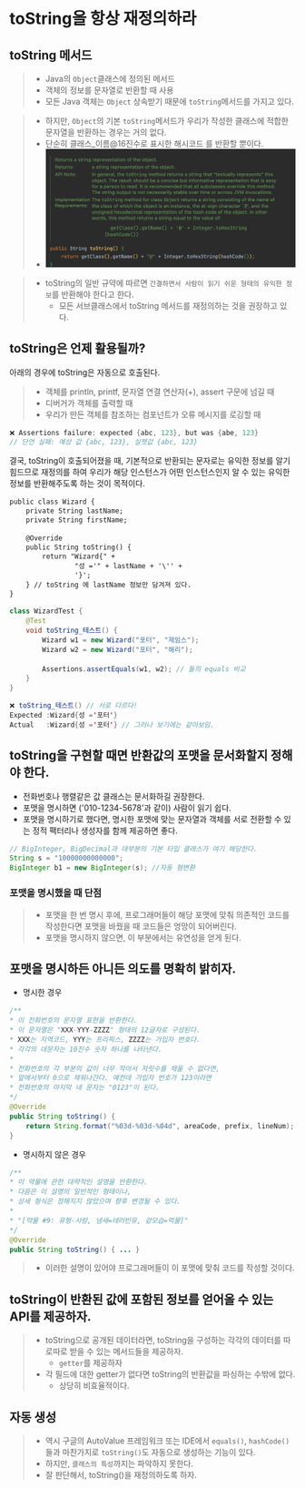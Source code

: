 # toString을 항상 재정의하라

## toString 메서드
> - Java의 `Object`클래스에 정의된 메서드
> - 객체의 정보를 문자열로 반환할 때 사용
> - 모든 Java 객체는 `Object` 상속받기 때문에 `toString`메서드를 가지고 있다.

> - 하지만, `Object`의 기본 `toString`메서드가 우리가 작성한 클래스에 적합한 문자열을 반환하는 경우는 거의 없다.
> - 단순히 클래스_이름@16진수로 표시한 해시코드 를 반환할 뿐이다.
> - ![img.png](img.png)

> - toString의 일반 규약에 따르면 `간결하면서 사람이 읽기 쉬운 형태의 유익한 정보`를 반환해야 한다고 한다.
>   - 모든 서브클래스에서 toString 메서드를 재정의하는 것을 권장하고 있다.

## toString은 언제 활용될까?
아래의 경우에 toString은 자동으로 호출된다.
> - 객체를 println, printf, 문자열 연결 연산자(+), assert 구문에 넘길 때
> - 디버거가 객체를 출력할 때
> - 우리가 만든 객체를 참조하는 컴포넌트가 오류 메시지를 로깅할 때

```java
❌ Assertions failure: expected {abc, 123}, but was {abe, 123}
// 단언 실패: 예상 값 {abc, 123}, 실젯값 {abc, 123}
```

결국, toString이 호출되어졌을 때, 기본적으로 반환되는 문자로는 유익한 정보를 알기 힘드므로 재정의를 하여 우리가 해당 인스턴스가 어떤 인스턴스인지 알 수 있는 유익한 정보를 반환해주도록 하는 것이 목적이다.

```
public class Wizard {
    private String lastName;
    private String firstName;
    
    @Override
    public String toString() {
        return "Wizard{" +
                "성 ='" + lastName + '\'' +
                '}';
    } // toString 에 lastName 정보만 담겨져 있다.
}
```

```java
class WizardTest {
    @Test
    void toString_테스트() {
        Wizard w1 = new Wizard("포터", "제임스");
        Wizard w2 = new Wizard("포터", "해리");

        Assertions.assertEquals(w1, w2); // 둘의 equals 비교
    }
}
```

```java
❌ toString_테스트() // 서로 다르다!
Expected :Wizard{성 ='포터'}
Actual   :Wizard{성 ='포터'} // 그러나 보기에는 같아보임.
```

## toString을 구현할 때면 반환값의 포맷을 문서화할지 정해야 한다.
- 전화번호나 행렬같은 값 클래스는 문서화하길 권장한다.
- 포맷을 명시하면 ('010-1234-5678'과 같이) 사람이 읽기 쉽다.
- 포맷을 명시하기로 했다면, 명시한 포맷에 맞는 문자열과 객체를 서로 전환할 수 있는 정적 팩터리나 생성자를 함께 제공하면 좋다.
```java
// BigInteger, BigDecimal과 대부분의 기본 타입 클래스가 여기 해당한다.
String s = "10000000000000";
BigInteger b1 = new BigInteger(s); //자동 형변환
```

### 포맷을 명시했을 때 단점
> - 포맷을 한 번 명시 후에, 프로그래머들이 해당 포맷에 맞춰 의존적인 코드를 작성한다면 포맷을 바꿨을 때 코드들은 엉망이 되어버린다.
> - 포맷을 명시하지 않으면, 이 부분에서는 유연성을 얻게 된다.

## 포맷을 명시하든 아니든 의도를 명확히 밝히자.
- 명시한 경우
```java
/**
* 이 전화번호의 문자열 표현을 반환한다.
* 이 문자열은 "XXX-YYY-ZZZZ" 형태의 12글자로 구성된다.
* XXX는 지역코드, YYY는 프리픽스, ZZZZ는 가입자 번호다.
* 각각의 대문자는 10진수 숫자 하나를 나타낸다.
* 
* 전화번호의 각 부분의 값이 너무 작아서 자릿수를 채울 수 없다면,
* 앞에서부터 0으로 채워나간다. 예컨데 가입자 번호가 123이라면
* 전화번호의 마지막 네 문자는 "0123"이 된다.
*/
@Override 
public String toString() {
    return String.format("%03d-%03d-%04d", areaCode, prefix, lineNum);
}
```

- 명시하지 않은 경우
```java
/**
* 이 약물에 관한 대략적인 설명을 반환한다.
* 다음은 이 설명의 일반적인 형태이나,
* 상세 형식은 정해지지 않았으며 향후 변경될 수 있다.
* 
* "[약물 #9: 유형-사랑, 냄새=테러빈유, 겉모습=먹물]"
*/
@Override
public String toString() { ... }
```
> - 이러한 설명이 있어야 프로그래머들이 이 포맷에 맞춰 코드를 작성할 것이다.

## toString이 반환된 값에 포함된 정보를 얻어올 수 있는 API를 제공하자.
> - toString으로 공개된 데이터라면, toString을 구성하는 각각의 데이터를 따로따로 받을 수 있는 메서드들을 제공하자.
>   - `getter`를 제공하자
> - 각 필드에 대한 getter가 없다면 toString의 반환값을 파싱하는 수밖에 없다.
>   - 상당히 비효율적이다.

## 자동 생성
> - 역시 구글의 AutoValue 프레임워크 또는 IDE에서 `equals()`, `hashCode()`들과 마찬가지로 `toString()`도 자동으로 생성하는 기능이 있다.
> - 하지만, `클래스의 특성`까지는 파악하지 못한다.
> - 잘 판단해서, toString()을 재정의하도록 하자.
